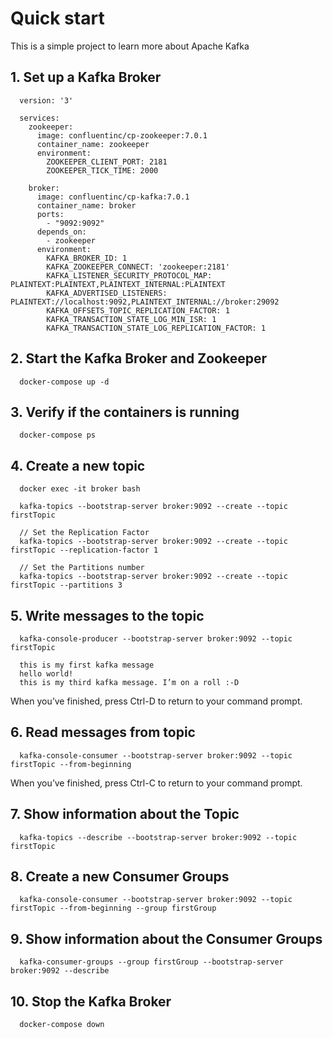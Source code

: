 # Quick start

This is a simple project to learn more about Apache Kafka

## 1. Set up a Kafka Broker

```
  version: '3'

  services:
    zookeeper:
      image: confluentinc/cp-zookeeper:7.0.1
      container_name: zookeeper
      environment:
        ZOOKEEPER_CLIENT_PORT: 2181
        ZOOKEEPER_TICK_TIME: 2000

    broker:
      image: confluentinc/cp-kafka:7.0.1
      container_name: broker
      ports:
        - "9092:9092"
      depends_on:
        - zookeeper
      environment:
        KAFKA_BROKER_ID: 1
        KAFKA_ZOOKEEPER_CONNECT: 'zookeeper:2181'
        KAFKA_LISTENER_SECURITY_PROTOCOL_MAP: PLAINTEXT:PLAINTEXT,PLAINTEXT_INTERNAL:PLAINTEXT
        KAFKA_ADVERTISED_LISTENERS: PLAINTEXT://localhost:9092,PLAINTEXT_INTERNAL://broker:29092
        KAFKA_OFFSETS_TOPIC_REPLICATION_FACTOR: 1
        KAFKA_TRANSACTION_STATE_LOG_MIN_ISR: 1
        KAFKA_TRANSACTION_STATE_LOG_REPLICATION_FACTOR: 1
```

## 2. Start the Kafka Broker and Zookeeper

```
  docker-compose up -d
```

## 3. Verify if the containers is running

```
  docker-compose ps
```

## 4. Create a new topic

```
  docker exec -it broker bash
```

```
  kafka-topics --bootstrap-server broker:9092 --create --topic firstTopic
```

```
  // Set the Replication Factor
  kafka-topics --bootstrap-server broker:9092 --create --topic firstTopic --replication-factor 1
```

```
  // Set the Partitions number
  kafka-topics --bootstrap-server broker:9092 --create --topic firstTopic --partitions 3
```

## 5. Write messages to the topic

```
  kafka-console-producer --bootstrap-server broker:9092 --topic firstTopic
```

```
  this is my first kafka message
  hello world!
  this is my third kafka message. I’m on a roll :-D
```

When you’ve finished, press Ctrl-D to return to your command prompt.

## 6. Read messages from topic

```
  kafka-console-consumer --bootstrap-server broker:9092 --topic firstTopic --from-beginning
```

When you’ve finished, press Ctrl-C to return to your command prompt.

## 7. Show information about the Topic

```
  kafka-topics --describe --bootstrap-server broker:9092 --topic firstTopic
```

## 8. Create a new Consumer Groups

```
  kafka-console-consumer --bootstrap-server broker:9092 --topic firstTopic --from-beginning --group firstGroup
```

## 9. Show information about the Consumer Groups

```
  kafka-consumer-groups --group firstGroup --bootstrap-server broker:9092 --describe
```

## 10. Stop the Kafka Broker

```
  docker-compose down
```
